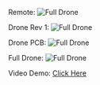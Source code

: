 Remote:
![Full Drone](../main/asset/Remote.png)

Drone Rev 1:
![Full Drone](../main/asset/Rev%201.png)

Drone PCB:
![Full Drone](../main/asset/pcb.jpg)

Full Drone:
![Full Drone](../main/asset/full_drone.jpg)

Video Demo:
[Click Here](https://youtu.be/4pTzvGeZdmI)
